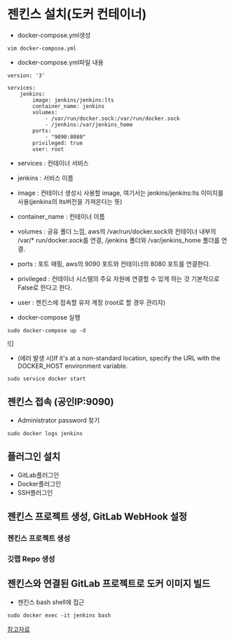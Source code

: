 # 젠킨스 설치(도커 컨테이너)

- docker-compose.yml생성

```
vim docker-compose.yml
```

- docker-compose.yml파일 내용

```
version: '3'

services:
    jenkins:
        image: jenkins/jenkins:lts
        container_name: jenkins
        volumes:
            - /var/run/docker.sock:/var/run/docker.sock
            - /jenkins:/var/jenkins_home
        ports:
            - "9090:8080"
        privileged: true
        user: root
```

- services : 컨테이너 서비스
- jenkins : 서비스 이름
- image : 컨테이너 생성시 사용할 image, 여기서는 jenkins/jenkins:lts 이미지를 사용(jenkins의 lts버전을 가져온다는 뜻)
- container_name : 컨테이너 이름
- volumes : 공유 폴더 느낌, aws의 /var/run/docker.sock와 컨테이너 내부의 /var/\* run/docker.sock를 연결, /jenkins 폴더와 /var/jenkins_home 폴더를 연결.
- ports : 포트 매핑, aws의 9090 포트와 컨테이너의 8080 포트를 연결한다.
- privileged : 컨테이너 시스템의 주요 자원에 연결할 수 있게 하는 것 기본적으로 False로 한다고 한다.
- user : 젠킨스에 접속할 유저 계정 (root로 할 경우 관리자)

- docker-compose 실행

```
sudo docker-compose up -d
```

![]

- (에러 발생 시)If it's at a non-standard location, specify the URL with the DOCKER_HOST environment variable.

```
sudo service docker start
```

## 젠킨스 접속 (공인IP:9090)

- Administrator password 찾기

```
sudo docker logs jenkins
```

## 플러그인 설치

- GitLab플러그인
- Docker플러그인
- SSH플러그인

## 젠킨스 프로젝트 생성, GitLab WebHook 설정

### 젠킨스 프로젝트 생성

### 깃랩 Repo 생성

## 젠킨스와 연결된 GitLab 프로젝트로 도커 이미지 빌드

- 젠킨스 bash shell에 접근

```
sudo docker exec -it jenkins bash
```

[참고자료](https://github.com/hjs101/CICD_manual#docker-%EC%84%A4%EC%B9%98)

